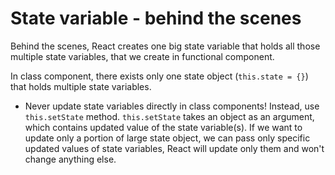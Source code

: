 # State variable - behind the scenes

Behind the scenes, React creates one big state variable that holds all those multiple state variables, that we create in functional component.

In class component, there exists only one state object (```this.state = {}```) that holds multiple state variables.

- Never update state variables directly in class components! Instead, use ```this.setState``` method. ```this.setState``` takes an object as an argument, which contains updated value of the state variable(s). If we want to update only a portion of large state object, we can pass only specific updated values of state variables, React will update only them and won't change anything else.